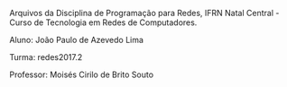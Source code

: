 Arquivos da Disciplina de Programação para Redes, IFRN Natal Central - Curso de Tecnologia em Redes de Computadores.

Aluno: João Paulo de Azevedo Lima

Turma: redes2017.2

Professor: Moisés Cirilo de Brito Souto